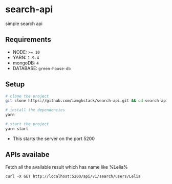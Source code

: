 # search-api
simple search api

## Requirements

* NODE: `>= 10`
* YARN: `1.9.4`
* mongoDB: `4`
* DATABASE: `green-house-db`

## Setup

```bash
# clone the project
git clone https://github.com/iamgkstack/search-api.git && cd search-api

# install the dependencies
yarn

# start the project
yarn start
```
* This starts the server on the port 5200

## APIs availabe

Fetch all the available result which has name like %Lelia%

```curl
curl -X GET http://localhost:5200/api/v1/search/users/Lelia
```
